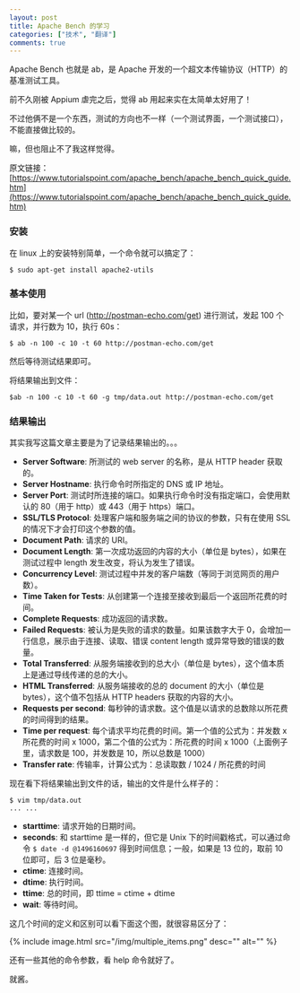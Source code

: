 ```yaml
---
layout: post
title: Apache Bench 的学习
categories: ["技术", "翻译"]
comments: true
---
```


Apache Bench 也就是 ab，是 Apache 开发的一个超文本传输协议（HTTP）的基准测试工具。

前不久刚被 Appium 虐完之后，觉得 ab 用起来实在太简单太好用了！

不过他俩不是一个东西，测试的方向也不一样（一个测试界面，一个测试接口），不能直接做比较的。

嘛，但也阻止不了我这样觉得。

<!--more-->

原文链接：[https://www.tutorialspoint.com/apache_bench/apache_bench_quick_guide.htm](https://www.tutorialspoint.com/apache_bench/apache_bench_quick_guide.htm)

### 安装

在 linux 上的安装特别简单，一个命令就可以搞定了：

```shell
$ sudo apt-get install apache2-utils
```

### 基本使用

比如，要对某一个 url (http://postman-echo.com/get) 进行测试，发起 100 个请求，并行数为 10，执行 60s：
```shell
$ ab -n 100 -c 10 -t 60 http://postman-echo.com/get
```

然后等待测试结果即可。

将结果输出到文件：
```shell
$ab -n 100 -c 10 -t 60 -g tmp/data.out http://postman-echo.com/get
```

### 结果输出

其实我写这篇文章主要是为了记录结果输出的。。。

- **Server Software**: 所测试的 web server 的名称，是从 HTTP header 获取的。
- **Server Hostname**: 执行命令时所指定的 DNS 或 IP 地址。
- **Server Port**: 测试时所连接的端口。如果执行命令时没有指定端口，会使用默认的 80（用于 http）或 443（用于 https）端口。
- **SSL/TLS Protocol**: 处理客户端和服务端之间的协议的参数，只有在使用 SSL 的情况下才会打印这个参数的值。
- **Document Path**: 请求的 URI。
- **Document Length**: 第一次成功返回的内容的大小（单位是 bytes），如果在测试过程中 length 发生改变，将认为发生了错误。
- **Concurrency Level**: 测试过程中并发的客户端数（等同于浏览网页的用户数）。
- **Time Taken for Tests**: 从创建第一个连接至接收到最后一个返回所花费的时间。
- **Complete Requests**: 成功返回的请求数。
- **Failed Requests**: 被认为是失败的请求的数量。如果该数字大于 0，会增加一行信息，展示由于连接、读取、错误 content length 或异常导致的错误的数量。
- **Total Transferred**: 从服务端接收到的总大小（单位是 bytes），这个值本质上是通过导线传递的总的大小。
- **HTML Transferred**: 从服务端接收的总的 document 的大小（单位是 bytes），这个值不包括从 HTTP headers 获取的内容的大小。
- **Requests per second**: 每秒钟的请求数。这个值是以请求的总数除以所花费的时间得到的结果。
-  **Time per request**: 每个请求平均花费的时间。第一个值的公式为：并发数 x 所花费的时间 x 1000，第二个值的公式为：所花费的时间 x 1000（上面例子里，请求数是 100，并发数是 10，所以总数是 1000）
- **Transfer rate**: 传输率，计算公式为：总读取数 / 1024 / 所花费的时间

现在看下将结果输出到文件的话，输出的文件是什么样子的：
```shell
$ vim tmp/data.out
... ...
```

- **starttime**: 请求开始的日期时间。
- **seconds**: 和 starttime 是一样的，但它是 Unix 下的时间戳格式，可以通过命令 `$ date -d @1496160697` 得到时间信息；一般，如果是 13 位的，取前 10 位即可，后 3 位是毫秒。
- **ctime**: 连接时间。
- **dtime**: 执行时间。
- **ttime**: 总的时间，即 ttime = ctime + dtime
- **wait**: 等待时间。

这几个时间的定义和区别可以看下面这个图，就很容易区分了：

{% include image.html src="/img/multiple_items.png" desc="" alt="" %}

还有一些其他的命令参数，看 help 命令就好了。

就酱。
